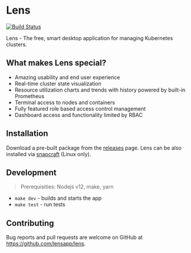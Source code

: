 # Lens

[![Build Status](https://dev.azure.com/lensapp/lensapp/_apis/build/status/lensapp.lens?branchName=master)](https://dev.azure.com/lensapp/lensapp/_build/latest?definitionId=1&branchName=master)

Lens - The free, smart desktop application for managing Kubernetes clusters.

## What makes Lens special?

* Amazing usability and end user experience
* Real-time cluster state visualization
* Resource utilization charts and trends with history powered by built-in Prometheus
* Terminal access to nodes and containers
* Fully featured role based access control management
* Dashboard access and functionality limited by RBAC

## Installation

Download a pre-built package from the [releases](https://github.com/lensapp/lens/releases) page. Lens can be also installed via [snapcraft](https://snapcraft.io/kontena-lens) (Linux only).

## Development

> Prerequisities: Nodejs v12, make, yarn

* `make dev` - builds and starts the app
* `make test` - run tests

## Contributing

Bug reports and pull requests are welcome on GitHub at https://github.com/lensapp/lens.
